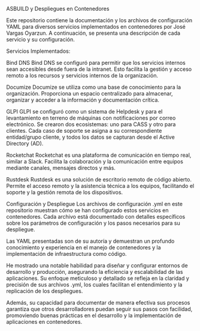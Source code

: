 ASBUILD y Despliegues en Contenedores

Este repositorio contiene la documentación y los archivos de configuración YAML para diversos servicios implementados en 
contenedores por José Vargas Oyarzun. A continuación, se presenta una descripción de cada servicio y su configuración.

Servicios Implementados:

Bind DNS
Bind DNS se configuró para permitir que los servicios internos sean accesibles desde fuera de la intranet. Esto facilita 
la gestión y acceso remoto a los recursos y servicios internos de la organización.

Documize
Documize se utiliza como una base de conocimiento para la organización. Proporciona un espacio centralizado para almacenar, 
organizar y acceder a la información y documentación crítica.

GLPI
GLPI se configuró como un sistema de Helpdesk y para el levantamiento en terreno de máquinas con notificaciones por 
correo electrónico. Se crearon dos ecosistemas: uno para CASS y otro para clientes. Cada caso de soporte se asigna a su 
correspondiente entidad/grupo cliente, y todos los datos se capturan desde el Active Directory (AD).

Rocketchat
Rocketchat es una plataforma de comunicación en tiempo real, similar a Slack. Facilita la colaboración y la comunicación
entre equipos mediante canales, mensajes directos y más.

Rustdesk
Rustdesk es una solución de escritorio remoto de código abierto. Permite el acceso remoto y la asistencia técnica a 
los equipos, facilitando el soporte y la gestión remota de los dispositivos.

Configuración y Despliegue
Los archivos de configuración .yml en este repositorio muestran cómo se han configurado estos servicios en contenedores. 
Cada archivo está documentado con detalles específicos sobre los parámetros de configuración y los pasos necesarios para 
su despliegue.

Las YAML presentadas son de su autoría y demuestran un profundo conocimiento y experiencia en el 
manejo de contenedores y la implementación de infraestructura como código.

He mostrado una notable habilidad para diseñar y configurar entornos de desarrollo y producción, 
asegurando la eficiencia y escalabilidad de las aplicaciones. Su enfoque meticuloso y detallado se refleja 
en la claridad y precisión de sus archivos .yml, los cuales facilitan el entendimiento y la replicación 
de los despliegues.

Además, su capacidad para documentar de manera efectiva sus procesos garantiza que otros desarrolladores puedan seguir 
sus pasos con facilidad, promoviendo buenas prácticas en el desarrollo y la implementación de aplicaciones en contenedores.

